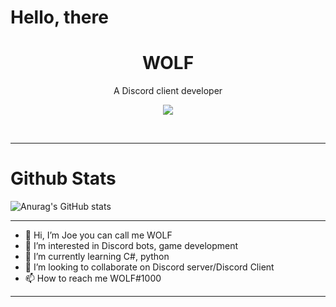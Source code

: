 # Hello, there

<h1 align="center">WOLF</h1>

<p align="center"> A Discord client developer </p>

<p align="center">
   <img src="https://forthebadge.com/images/badges/powered-by-coffee.svg"/>
</p>
<br>

---
# Github Stats

![Anurag's GitHub stats](https://github-readme-stats.vercel.app/api?username=iiBlackwolf&show_icons=true&theme=radical)

---

- 👋 Hi, I’m Joe you can call me WOLF
- 👀 I’m interested in Discord bots, game development
- 🌱 I’m currently learning C#, python
- 💞️ I’m looking to collaborate on Discord server/Discord Client
- 📫 How to reach me WOLF#1000

---

<!---
iiBlackwolf/iiBlackwolf is a ✨ special ✨ repository because its `README.md` (this file) appears on your GitHub profile.
You can click the Preview link to take a look at your changes.
--->
